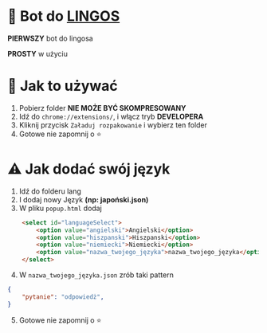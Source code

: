 # 🔰 Bot do [LINGOS](https://lingos.pl/)

**PIERWSZY** bot do lingosa 

**PROSTY** w użyciu

# 🍍 Jak to używać
  
1. Pobierz folder **NIE MOŻE BYĆ SKOMPRESOWANY**
2. Idź do `chrome://extensions/`, i włącz tryb **DEVELOPERA**
3. Kliknij przycisk `Załaduj rozpakowanie` i wybierz ten folder
5. Gotowe nie zapomnij o ⭐

# ⚠️ Jak dodać swój język

1. Idź do folderu lang
2. I dodaj nowy Język **(np: japoński.json)**
3. W pliku `popup.html` dodaj

```html
    <select id="languageSelect">
        <option value="angielski">Angielski</option>
        <option value="hiszpanski">Hiszpanski</option>
        <option value="niemiecki">Niemiecki</option>
        <option value="nazwa_twojego_języka">nazwa_twojego_języka</option>
    </select>
```

4. W `nazwa_twojego_języka.json` zrób taki pattern
```json
{
    "pytanie": "odpowiedż",
}
```
5. Gotowe nie zapomnij o ⭐
